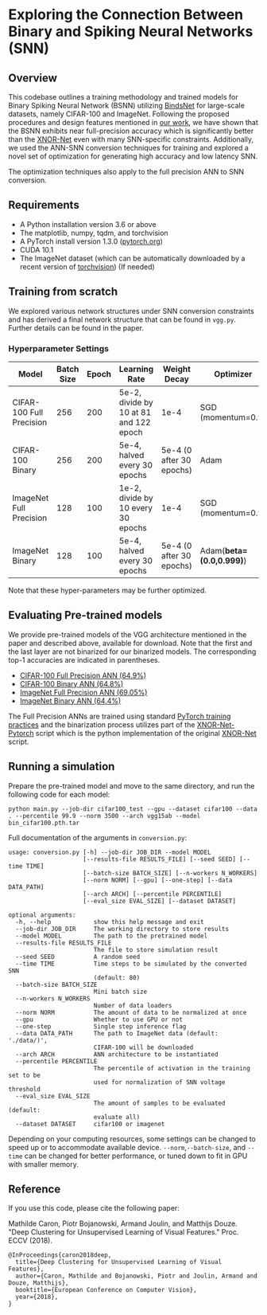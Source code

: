 # Exploring the Connection Between Binary and Spiking Neural Networks (SNN)

## Overview
<!--
outlines the training methodology adn traind model for FP and binary sNN(bsnn) utilizing [BindsNet](https://github.com/BindsNET/bindsnet) for large-scale datasets, namely CIFAR-100 and ImageNet
we showed that bsnn exhibits near FP
We show that trainingSpiking Neural Networks in the binary regime results in near full precision accuracies.
we use ann to snn conver technique for training and explore a novel set of optimization for generating high acc and low latency snn 
-->
This codebase outlines a training methodology and trained models for Binary Spiking Neural Network (BSNN) utilizing [BindsNet](https://github.com/BindsNET/bindsnet) for large-scale datasets, namely CIFAR-100 and ImageNet. Following the proposed procedures and design features mentioned in [our work](https://ismyinternetworking.com/), we have shown that the BSNN exhibits near full-precision accuracy which is significantly better than the [XNOR-Net](https://github.com/allenai/XNOR-Net) even with many SNN-specific constraints. Additionally, we used the ANN-SNN conversion techniques for training and explored a novel set of optimization for generating high accuracy and low latency SNN.

The optimization techniques also apply to the full precision ANN to SNN conversion.

## Requirements

- A Python installation version 3.6 or above
- The matplotlib, numpy, tqdm, and torchvision
- A PyTorch install version 1.3.0 ([pytorch.org](http://pytorch.org))
- CUDA 10.1
- The ImageNet dataset (which can be automatically downloaded by a recent version of [torchvision](https://pytorch.org/docs/stable/torchvision/datasets.html#imagenet)) (If needed)

## Training from scratch
We explored various network structures under SNN conversion constraints and has derived a final network structure that can be found in ```vgg.py```. Further details can be found in the paper.

### Hyperparameter Settings
| Model | Batch Size | Epoch | Learning Rate | Weight Decay | Optimizer |
| ---- | ---- | ---- | ---- | ---- | ---- |
| CIFAR-100 Full Precision | 256 | 200 |  5e-2, divide by 10 at 81 and 122 epoch | 1e-4 | SGD (momentum=0.9) |
| CIFAR-100 Binary | 256 | 200 | 5e-4, halved every 30 epochs | 5e-4 (0 after 30 epochs) | Adam |
| ImageNet Full Precision| 128 | 100 |  1e-2, divide by 10 every 30 epochs | 1e-4 | SGD (momentum=0.9) |
| ImageNet Binary | 128 | 100 |  5e-4, halved every 30 epochs | 5e-4 (0 after 30 epochs) | Adam(**beta=(0.0,0.999)**) |

Note that these hyper-parameters may be further optimized.

## Evaluating Pre-trained models
We provide pre-trained models of the VGG architecture mentioned in the paper and described above, available for download. Note that the first and the last layer are not binarized for our binarized models. The corresponding top-1 accuracies are indicated in parentheses.

* [CIFAR-100 Full Precision ANN (64.9%)](https://drive.google.com/open?id=1ZmagwfBdWVVztCdn67gmAWtfQJY3yrev)
* [CIFAR-100 Binary ANN (64.8%)](https://drive.google.com/open?id=1605x2i_noKiQ-Z4OZW9L__deR_ubvfGS)
* [ImageNet Full Precision ANN (69.05%)](https://drive.google.com/open?id=1SHXlvUrkPAkl8nQ8_LCNja5ypkqh59_x)
* [ImageNet Binary ANN (64.4%)](https://drive.google.com/open?id=12WeIAfrVNxD45NFv4HV1nSvrLa3rRZp_)

The Full Precision ANNs are trained using standard [PyTorch training practices](https://pytorch.org/tutorials/beginner/blitz/cifar10_tutorial.html) and the binarization process utilizes part of the [XNOR-Net-Pytorch](https://github.com/jiecaoyu/XNOR-Net-PyTorch) script which is the python implementation of the original [XNOR-Net](https://github.com/allenai/XNOR-Net) script.

## Running a simulation

Prepare the pre-trained model and move to the same directory, and run the following code for each model:

```python main.py --job-dir cifar100_test --gpu --dataset cifar100 --data . --percentile 99.9 --norm 3500 --arch vgg15ab --model bin_cifar100.pth.tar```

Full documentation of the arguments in `conversion.py`:
```
usage: conversion.py [-h] --job-dir JOB_DIR --model MODEL
                     [--results-file RESULTS_FILE] [--seed SEED] [--time TIME]
                     [--batch-size BATCH_SIZE] [--n-workers N_WORKERS]
                     [--norm NORM] [--gpu] [--one-step] [--data DATA_PATH]
                     [--arch ARCH] [--percentile PERCENTILE]
                     [--eval_size EVAL_SIZE] [--dataset DATASET]

optional arguments:
  -h, --help            show this help message and exit
  --job-dir JOB_DIR     The working directory to store results
  --model MODEL         The path to the pretrained model
  --results-file RESULTS_FILE
                        The file to store simulation result
  --seed SEED           A random seed
  --time TIME           Time steps to be simulated by the converted SNN
                        (default: 80)
  --batch-size BATCH_SIZE
                        Mini batch size
  --n-workers N_WORKERS
                        Number of data loaders
  --norm NORM           The amount of data to be normalized at once
  --gpu                 Whether to use GPU or not
  --one-step            Single step inference flag
  --data DATA_PATH      The path to ImageNet data (default: './data/)',
                        CIFAR-100 will be downloaded
  --arch ARCH           ANN architecture to be instantiated
  --percentile PERCENTILE
                        The percentile of activation in the training set to be
                        used for normalization of SNN voltage threshold
  --eval_size EVAL_SIZE
                        The amount of samples to be evaluated (default:
                        evaluate all)
  --dataset DATASET     cifar100 or imagenet
```
Depending on your computing resources, some settings can be changed to speed up or to accommodate available device. ```--norm```,```--batch-size```, and ```--time``` can be changed for better performance, or tuned down to fit in GPU with smaller memory.

## Reference

If you use this code, please cite the following paper:

Mathilde Caron, Piotr Bojanowski, Armand Joulin, and Matthijs Douze. "Deep Clustering for Unsupervised Learning of Visual Features." Proc. ECCV (2018).

```
@InProceedings{caron2018deep,
  title={Deep Clustering for Unsupervised Learning of Visual Features},
  author={Caron, Mathilde and Bojanowski, Piotr and Joulin, Armand and Douze, Matthijs},
  booktitle={European Conference on Computer Vision},
  year={2018},
}
```
